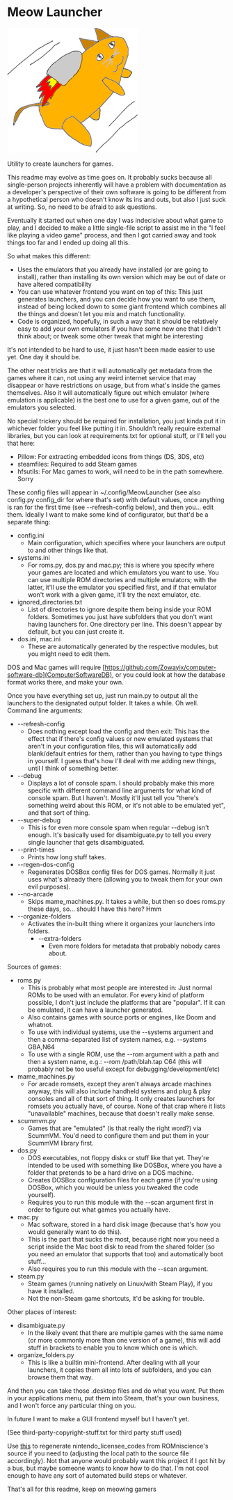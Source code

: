 # Meow Launcher

<img alt="Meow Launcher's logo" src="gui/icon.png?raw=true" width="300" />

Utility to create launchers for games.

This readme may evolve as time goes on. It probably sucks because all single-person projects inherently will have a problem with documentation as a developer's perspective of their own software is going to be different from a hypothetical person who doesn't know its ins and outs, but also I just suck at writing. So, no need to be afraid to ask questions.

Eventually it started out when one day I was indecisive about what game to play, and I decided to make a little single-file script to assist me in the "I feel like playing a video game" process, and then I got carried away and took things too far and I ended up doing all this.

So what makes this different:
- Uses the emulators that you already have installed (or are going to install), rather than installing its own version which may be out of date or have altered compatibility
- You can use whatever frontend you want on top of this: This just generates launchers, and you can decide how you want to use them, instead of being locked down to some giant frontend which combines all the things and doesn't let you mix and match functionality.
- Code is organized, hopefully, in such a way that it should be relatively easy to add your own emulators if you have some new one that I didn't think about; or tweak some other tweak that might be interesting

It's not intended to be hard to use, it just hasn't been made easier to use yet. One day it should be.

The other neat tricks are that it will automatically get metadata from the games where it can, not using any weird internet service that may disappear or have restrictions on usage, but from what's inside the games themselves. Also it will automatically figure out which emulator (where emulation is applicable) is the best one to use for a given game, out of the emulators you selected.

No special trickery should be required for installation, you just kinda put it in whichever folder you feel like putting it in. Shouldn't really require external libraries, but you can look at requirements.txt for optional stuff, or I'll tell you that here:
- Pillow: For extracting embedded icons from things (DS, 3DS, etc)
- steamfiles: Required to add Steam games
- hfsutils: For Mac games to work, will need to be in the path somewhere. Sorry

These config files will appear in ~/.config/MeowLauncher (see also config.py config_dir for where that's set) with default values, once anything is ran for the first time (see --refresh-config below), and then you... edit them. Ideally I want to make some kind of configurator, but that'd be a separate thing:
- config.ini
  - Main configuration, which specifies where your launchers are output to and other things like that.
- systems.ini
  - For roms.py, dos.py and mac.py; this is where you specify where your games are located and which emulators you want to use. You can use multiple ROM directories and multiple emulators; with the latter, it'll use the emulator you specified first, and if that emulator won't work with a given game, it'll try the next emulator, etc.
- ignored_directories.txt
  - List of directories to ignore despite them being inside your ROM folders. Sometimes you just have subfolders that you don't want having launchers for. One directory per line. This doesn't appear by default, but you can just create it.
- dos.ini, mac.ini
  - These are automatically generated by the respective modules, but you might need to edit them.

DOS and Mac games will require [https://github.com/Zowayix/computer-software-db](ComputerSoftwareDB), or you could look at how the database format works there, and make your own.

Once you have everything set up, just run main.py to output all the launchers to the designated output folder. It takes a while. Oh well.  
Command line arguments:  
- --refresh-config
  - Does nothing except load the config and then exit: This has the effect that if there's config values or new emulated systems that aren't in your configuration files, this will automatically add blank/default entries for them, rather than you having to type things in yourself. I guess that's how I'll deal with me adding new things, until I think of something better.
- --debug
  - Displays a lot of console spam. I should probably make this more specific with different command line arguments for what kind of console spam. But I haven't. Mostly it'll just tell you "there's something weird about this ROM, or it's not able to be emulated yet", and that sort of thing.
- --super-debug
  - This is for even more console spam when regular --debug isn't enough. It's basically used for disambiguate.py to tell you every single launcher that gets disambiguated.
- --print-times
  - Prints how long stuff takes.
- --regen-dos-config
  - Regenerates DOSBox config files for DOS games. Normally it just uses what's already there (allowing you to tweak them for your own evil purposes).
- --no-arcade
  - Skips mame_machines.py. It takes a while, but then so does roms.py these days, so... should I have this here? Hmm
- --organize-folders
  - Activates the in-built thing where it organizes your launchers into folders.
	- --extra-folders
	  - Even more folders for metadata that probably nobody cares about.

Sources of games:  
- roms.py
  - This is probably what most people are interested in: Just normal ROMs to be used with an emulator. For every kind of platform possible, I don't just include the platforms that are "popular". If it can be emulated, it can have a launcher generated.
  - Also contains games with source ports or engines, like Doom and whatnot.
  - To use with individual systems, use the --systems argument and then a comma-separated list of system names, e.g. --systems GBA,N64
  - To use with a single ROM, use the --rom argument with a path and then a system name, e.g.: --rom /path/blah.tap C64 (this will probably not be too useful except for debugging/development/etc)
- mame_machines.py
  - For arcade romsets, except they aren't always arcade machines anyway, this will also include handheld systems and plug & play consoles and all of that sort of thing. It only creates launchers for romsets you actually have, of course. None of that crap where it lists "unavailable" machines, because that doesn't really make sense.
- scummvm.py
  - Games that are "emulated" (is that really the right word?) via ScummVM. You'd need to configure them and put them in your ScummVM library first.
- dos.py
  - DOS executables, not floppy disks or stuff like that yet. They're intended to be used with something like DOSBox, where you have a folder that pretends to be a hard drive on a DOS machine.
  - Creates DOSBox configuration files for each game (if you're using DOSBox, which you would be unless you tweaked the code yourself).
  - Requires you to run this module with the --scan argument first in order to figure out what games you actually have.
- mac.py
  - Mac software, stored in a hard disk image (because that's how you would generally want to do this). 
  - This is the part that sucks the most, because right now you need a script inside the Mac boot disk to read from the shared folder (so you need an emulator that supports that too) and automatically boot stuff...
  - Also requires you to run this module with the --scan argument.
- steam.py
  - Steam games (running natively on Linux/with Steam Play), if you have it installed.
  - Not the non-Steam game shortcuts, it'd be asking for trouble.

Other places of interest:  
- disambiguate.py
  - In the likely event that there are multiple games with the same name (or more commonly more than one version of a game), this will add stuff in brackets to enable you to know which one is which.
- organize_folders.py
  - This is like a builtin mini-frontend. After dealing with all your launchers, it copies them all into lots of subfolders, and you can browse them that way.

And then you can take those .desktop files and do what you want. Put them in your applications menu, put them into Steam, that's your own business, and I won't force any particular thing on you.

In future I want to make a GUI frontend myself but I haven't yet.

(See third-party-copyright-stuff.txt for third party stuff used)

Use [this](https://gist.github.com/Zowayix/f511490865bc5aa8a66ad0776ae066df) to regenerate nintendo_licensee_codes from ROMniscience's source if you need to (adjusting the local path to the source file accordingly). Not that anyone would probably want this project if I got hit by a bus, but maybe someone wants to know how to do that. I'm not cool enough to have any sort of automated build steps or whatever.

That's all for this readme, keep on meowing gamers
